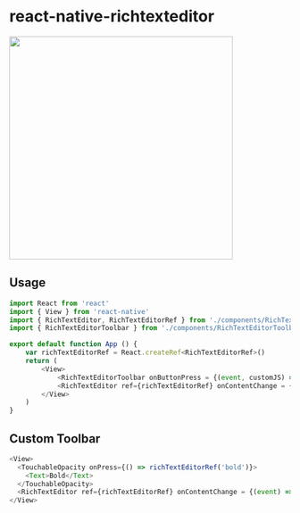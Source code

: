 # react-native-richtexteditor
<img src="https://i.ibb.co/KwS4vKL/texteditor.png" width="400">

## Usage
```javascript
import React from 'react'
import { View } from 'react-native'
import { RichTextEditor, RichTextEditorRef } from './components/RichTextEditor'
import { RichTextEditorToolbar } from './components/RichTextEditorToolbar'

export default function App () {
	var richTextEditorRef = React.createRef<RichTextEditorRef>()
	return (
		<View>
			<RichTextEditorToolbar onButtonPress = {(event, customJS) => richTextEditorRef.current?.passToEditor(event, customJS)}/>
			<RichTextEditor ref={richTextEditorRef} onContentChange = {(event) => console.log(event.data)} />
		</View>
	)
}
```

## Custom Toolbar
```javascript
<View>
  <TouchableOpacity onPress={() => richTextEditorRef('bold')}>
    <Text>Bold</Text>
  </TouchableOpacity>
  <RichTextEditor ref={richTextEditorRef} onContentChange = {(event) => console.log(event.data)} />
</View>
```
